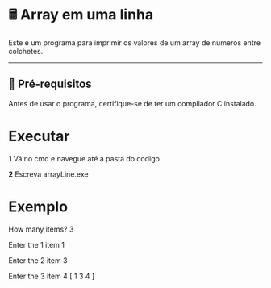 # 🖩 Array em uma linha

Este é um programa para imprimir os valores de um array de numeros entre colchetes.

---

## 🔧 **Pré-requisitos**

Antes de usar o programa, certifique-se de ter um compilador C instalado.

# **Executar**

**1** Vá no cmd e navegue até a pasta do codigo

**2** Escreva arrayLine.exe

# **Exemplo**

How many items? 3

Enter the 1 item 1

Enter the 2 item 3

Enter the 3 item 4
[ 1 3 4 ]
